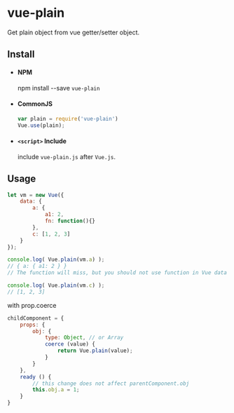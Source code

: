 # vue-plain

Get plain object from vue getter/setter object.

## Install

- #### NPM

  npm install --save `vue-plain`

- #### CommonJS

  ``` js
  var plain = require('vue-plain')
  Vue.use(plain);
  ```

- #### `<script>` Include

  include `vue-plain.js` after `Vue.js`.

## Usage

``` js
let vm = new Vue({
    data: {
        a: {
            a1: 2,
            fn: function(){}
        },
        c: [1, 2, 3]
    }
});

console.log( Vue.plain(vm.a) );  
// { a: { a1: 2 } } 
// The function will miss, but you should not use function in Vue data

console.log( Vue.plain(vm.c) );  
// [1, 2, 3]
```

with prop.coerce

``` js
childComponent = {
    props: {
        obj: {
            type: Object, // or Array
            coerce (value) {
                return Vue.plain(value);
            }
        }
    },
    ready () {
        // this change does not affect parentComponent.obj
        this.obj.a = 1;
    }
}
```